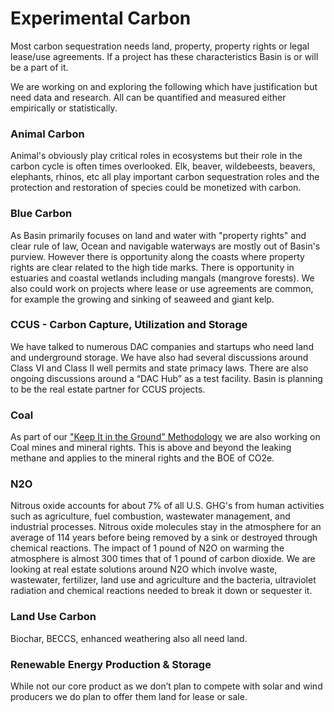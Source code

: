 # Experimental Carbon

Most carbon sequestration needs land, property, property rights or legal lease/use agreements.  If a project has these characteristics Basin is or will be a part of it.

We are working on and exploring the following which have justification but need data and research.  All can be quantified and measured either empirically or statistically.&#x20;

### Animal Carbon

Animal's obviously play critical roles in ecosystems but their role in the carbon cycle is often times overlooked.  Elk, beaver, wildebeests, beavers, elephants, rhinos, etc all play important carbon sequestration roles and the protection and restoration of species could be monetized with carbon.

### Blue Carbon

As Basin primarily focuses on land and water with "property rights" and clear rule of law, Ocean and navigable waterways are mostly out of Basin's purview.  However there is opportunity along the coasts where property rights are clear related to the high tide marks.  There is opportunity in estuaries and coastal wetlands including mangals (mangrove forests).  We also could work on projects where lease or use agreements are common, for example the growing and sinking of seaweed and giant kelp.

### CCUS - Carbon Capture, Utilization and Storage

We have talked to numerous DAC companies and startups who need land and underground storage.  We have also had several discussions around Class VI and Class II well permits and state primacy laws.  There are also ongoing discussions around a “DAC Hub” as a test facility.  Basin is planning to be the real estate partner for CCUS projects.

### Coal

As part of our ["Keep It in the Ground" Methodology](carbon-retirement-portfolios.md) we are also working on Coal mines and mineral rights.  This is above and beyond the leaking methane and applies to the mineral rights and the BOE of CO2e.

### N2O

Nitrous oxide accounts for about 7% of all U.S. GHG's from human activities such as agriculture, fuel combustion, wastewater management, and industrial processes.  Nitrous oxide molecules stay in the atmosphere for an average of 114 years before being removed by a sink or destroyed through chemical reactions.  The impact of 1 pound of N2O on warming the atmosphere is almost 300 times that of 1 pound of carbon dioxide.  We are looking at real estate solutions around N2O which involve waste, wastewater, fertilizer, land use and agriculture and the bacteria, ultraviolet radiation and chemical reactions needed to break it down or sequester it.

### Land Use Carbon

Biochar, BECCS, enhanced weathering also all need land.

### Renewable Energy Production & Storage

While not our core product as we don’t plan to compete with solar and wind producers we do plan to offer them land for lease or sale.
